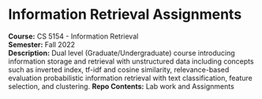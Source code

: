 # Information Retrieval Assignments

**Course:** CS 5154 - Information Retrieval  
**Semester:** Fall 2022  
**Description:** Dual level (Graduate/Undergraduate) course introducing information storage and retrieval with unstructured data including concepts such as inverted index, tf-idf and cosine similarity, relevance-based evaluation probabilistic information retrieval with text classification, feature selection, and clustering.
**Repo Contents:** Lab work and Assignments
